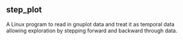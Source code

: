 ## step_plot

A Linux program to read in gnuplot data and treat it as temporal data allowing exploration by stepping forward and backward through data.

